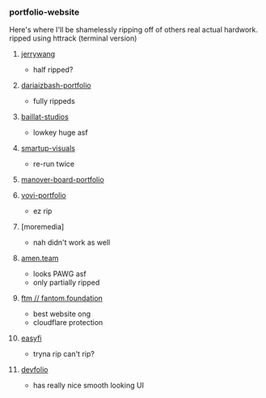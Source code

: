 ### portfolio-website

Here's where I'll be shamelessly ripping off of others real actual hardwork.
ripped using httrack (terminal version)
1. [jerrywang](https://www.jw.works/)
    - half ripped?


2. [dariaizbash-portfolio](https://www.dariaizbash.com/)
    - fully rippeds

3. [baillat-studios](https://baillatstudio.com/en)
    - lowkey huge asf

4. [smartup-visuals](https://smartupvisuals.com/)
    - re-run twice


5. [manover-board-portfolio](https://manoverboard.com/)


6. [vovi-portfolio](https://www.vovi.studio/)
    - ez rip

7. [moremedia]
    - nah  didn't  work as well

8. [amen.team](https://amen.team/)
    - looks PAWG asf
    -  only  partially  ripped

9. [ftm // fantom.foundation](https://fantom.foundation/)
    - best website ong
    - cloudflare protection

10. [easyfi](https://www.easyfi.network/)
    - tryna rip can't rip?



11. [devfolio](https://devfolio.co/home)
    - has really nice smooth looking UI
